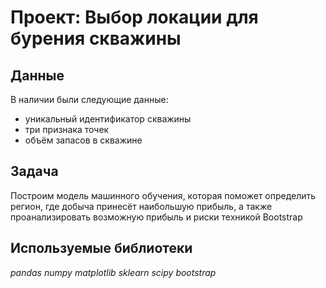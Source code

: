# Проект: Выбор локации для бурения скважины

## Данные

В наличии были следующие данные:

- уникальный идентификатор скважины
- три признака точек
- объём запасов в скважине

## Задача

Построим модель машинного обучения, которая поможет определить регион, где добыча принесёт наибольшую прибыль, а также проанализировать возможную прибыль и риски техникой Bootstrap

## Используемые библиотеки
*pandas* *numpy* *matplotlib* *sklearn* *scipy* *bootstrap*
